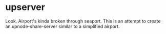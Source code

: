 upserver
========

Look.  Airport's kinda broken through seaport.  This is an attempt to create an upnode-share-server similar to a simplified airport.